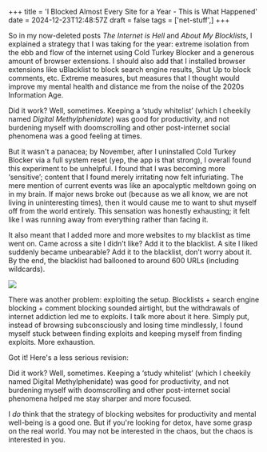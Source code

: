 +++
title = 'I Blocked Almost Every Site for a Year - This is What Happened'
date = 2024-12-23T12:48:57Z
draft = false
tags = ['net-stuff',]
+++

So in my now-deleted posts *The Internet is Hell* and *About My Blocklists*, I explained a strategy that I was taking for the year: extreme isolation from the ebb and flow of the internet using Cold Turkey Blocker and a generous amount of browser extensions. I should also add that I installed browser extensions like uBlacklist to block search engine results, Shut Up to block comments, etc. Extreme measures, but measures that I thought would improve my mental health and distance me from the noise of the 2020s Information Age.

Did it work? Well, sometimes. Keeping a ‘study whitelist’ (which I cheekily named *Digital Methylphenidate*) was good for productivity, and not burdening myself with doomscrolling and other post-internet social phenomena was a good feeling at times.

But it wasn't a panacea; by November, after I uninstalled Cold Turkey Blocker via a full system reset (yep, the app is that strong), I overall found this experiment to be unhelpful. I found that I was becoming more ‘sensitive’; content that I found merely irritating now felt infuriating. The mere mention of current events was like an apocalyptic meltdown going on in my brain. If major news broke out (because as we all know, we are not living in uninteresting times), then it would cause me to want to shut myself off from the world entirely. This sensation was honestly exhausting; it felt like I was running away from everything rather than facing it.

It also meant that I added more and more websites to my blacklist as time went on. Came across a site I didn’t like? Add it to the blacklist. A site I liked suddenly became unbearable? Add it to the blacklist, don’t worry about it. By the end, the blacklist had ballooned to around 600 URLs (including wildcards).

![](https://i.imgur.com/HFqf2ly.png)

There was another problem: exploiting the setup. Blocklists + search engine blocking + comment blocking sounded airtight, but the withdrawals of internet addiction led me to exploits. I talk more about it here. Simply put, instead of browsing subconsciously and losing time mindlessly, I found myself stuck between finding exploits and keeping myself from finding exploits. More exhaustion.

Got it! Here's a less serious revision:

Did it work? Well, sometimes. Keeping a ‘study whitelist’ (which I cheekily named Digital Methylphenidate) was good for productivity, and not burdening myself with doomscrolling and other post-internet social phenomena helped me stay sharper and more focused.

I *do* think that the strategy of blocking websites for productivity and mental well-being is a good one. But if you're looking for detox, have some grasp on the real world. You may not be interested in the chaos, but the chaos is interested in you.